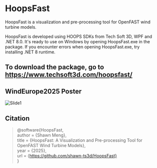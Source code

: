 # HoopsFast

HoopsFast is a visualization and pre-processing tool for OpenFAST wind turbine models. 

HoopsFast is developed using HOOPS SDKs from Tech Soft 3D, WPF and .NET 8.0. It's ready to use on Windows by opening HoopsFast.exe in the package. If you encounter errors when opening HoopsFast.exe, try installing .NET 8 runtime.
## To download the package, go to https://www.techsoft3d.com/hoopsfast/

## WindEurope2025 Poster
![Slide1](https://github.com/user-attachments/assets/8da0ddc5-321e-4a21-b755-c881d3052f32)

## Citation

>@software{HoopsFast,  
>author = {Shawn Meng},  
>title = {HoopsFast: A Visualization and Pre-processing Tool for OpenFAST Wind Turbine Models},  
>year = {2025},  
>url = {https://github.com/shawn-ts3d/HoopsFast}  
>}  
